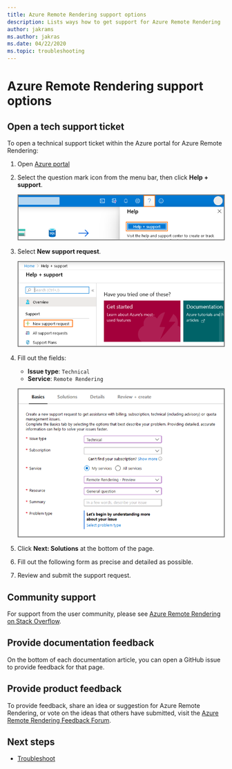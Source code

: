 ```yaml
---
title: Azure Remote Rendering support options
description: Lists ways how to get support for Azure Remote Rendering
author: jakrams
ms.author: jakras
ms.date: 04/22/2020
ms.topic: troubleshooting
---
```


# Azure Remote Rendering support options

## Open a tech support ticket

To open a technical support ticket within the Azure portal for Azure Remote Rendering:

1. Open [Azure portal](https://ms.portal.azure.com)

1. Select the question mark icon from the menu bar, then click **Help + support**.

    ![Azure portal help and support](media/portal-help.png)

1. Select **New support request**.

    ![Azure portal new support request](media/portal-new-request.png)

1. Fill out the fields:

    * **Issue type**: `Technical`
    * **Service**: `Remote Rendering`

    ![Azure portal support ticket fields](media/portal-request.png)

1. Click **Next: Solutions** at the bottom of the page.

1. Fill out the following form as precise and detailed as possible.

1. Review and submit the support request.

## Community support

For support from the user community, please see [Azure Remote Rendering on Stack Overflow](https://stackoverflow.com/questions/tagged/azure-remote-rendering).

## Provide documentation feedback

On the bottom of each documentation article, you can open a GitHub issue to provide feedback for that page.

## Provide product feedback

To provide feedback, share an idea or suggestion for Azure Remote Rendering, or vote on the ideas that others have submitted, visit the [Azure Remote Rendering Feedback Forum](https://feedback.azure.com/forums/928696-azure-remote-rendering).

## Next steps

* [Troubleshoot](troubleshoot.md)
